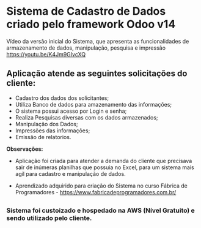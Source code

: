 # Sistema de Cadastro de Dados criado pelo framework Odoo v14

Vídeo da versão inicial do Sistema, que apresenta as funcionalidades de armazenamento de dados, manipulação, pesquisa e impressão https://youtu.be/K4Jm9GIvcXQ

## Aplicação atende as seguintes solicitações do cliente:

*	Cadastro dos dados dos solicitantes;
*	Utiliza Banco de dados para amazenamento das informações;
*	O sistema possui acesso por Login e senha;
*	Realiza Pesquisas diversas com os dados armazenados;
*	Manipulação dos Dados;
* Impressões das informações;
* Emissão de relatorios.
  
**Observações:**

* Aplicação foi criada para atender a demanda do cliente que precisava sair de inúmeras planilhas que possuia no Excel, para um sistema mais agil para cadastro e manipulação de dados.

* Aprendizado adquirido para criação do Sistema no curso Fábrica de Programadores - https://www.fabricadeprogramadores.com.br/

##

### Sistema foi custoizado e hospedado na AWS (Nível Gratuito) e sendo utilizado pelo cliente.
